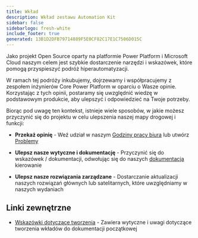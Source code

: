 ```yaml
---
title: Wkład
description: Wkład zestawu Automation Kit
sidebar: false
sidebarlogo: fresh-white
include_footer: true
generated: 13B1D2DFB79714889F5E0CF82C17E1C7506D015C
---
```


Jako projekt Open Source oparty na platformie Power Platform i Microsoft Cloud naszym celem jest szybkie dostarczenie narzędzi i wskazówek, które pomogą przyspieszyć podróż hiperautomatyzacji.

W ramach tej podróży inkubujemy, dojrzewamy i współpracujemy z zespołem inżynierów Core Power Platform w oparciu o Wasze opinie. Korzystając z tych opinii, postaramy się uwzględnić wiedzę w podstawowym produkcie, aby ulepszyć i odpowiedzieć na Twoje potrzeby.

Biorąc pod uwagę ten kontekst, istnieje wiele sposobów, w jakie możesz przyczynić się do projektu w celu ulepszenia naszej mapy drogowej i funkcji:

- **Przekaż opinię** - Weź udział w naszym [Godziny pracy biura](/pl/office-hours) lub utwórz [Problemy](/pl/contribution/feedback)

- **Ulepsz nasze wytyczne i dokumentację** - Przyczynić się do wskazówek / dokumentacji, odwołując się do naszych [dokumentacja](/pl/contribution/documentation) kierowanie

- **Ulepsz nasze rozwiązania zarządzane** - Dostarczanie aktualizacji naszych rozwiązań głównych lub satelitarnych, które uwzględniamy w naszych wydaniach

## Linki zewnętrzne

- [Wskazówki dotyczące tworzenia](/pl/contribution/authoring) - Zawiera wytyczne i uwagi dotyczące tworzenia wkładów do dokumentacji początkowej
